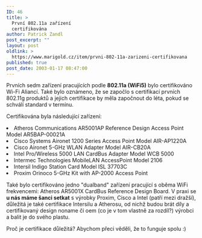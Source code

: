 ```yaml
---
ID: 46
title: >
  První 802.11a zařízení
  certifikována
author: Patrick Zandl
post_excerpt: ""
layout: post
oldlink: >
  https://www.marigold.cz/item/prvni-802-11a-zarizeni-certifikovana
published: true
post_date: 2003-01-17 08:47:00
---
```

<p>
Prvních sedm zařízení pracujících podle <STRONG>802.11a (WiFi5)</STRONG> bylo certifikováno Wi-Fi Aliancí. Také bylo oznámeno, že se započlo s certifikací prvních 802.11g produktů a jejich certifikace by měla započnout do léta, pokud se schválí standard v termínu. </p>

<p>
Certifikována byla následující zařízení:</p>

<LI>Atheros Communications AR5001AP Reference Design Access Point Model AR5BAP-00021A 
<LI>Cisco Systems Aironet 1200 Series Access Point Model AIR-AP1220A 
<LI>Cisco Aironet 5-GHz WLAN Adapter Model AIR-CB20A 
<LI>Intel Pro/Wireless 5000 LAN CardBus Adapter Model WCB 5000 
<LI>Intermec Technologies MobileLAN AccessPoint Model 2106 
<LI>Intersil Indigo Station Card Model ISL 37703C 
<LI>Proxim Orinoco 5-GHz Kit with AP-2000 Access Point</LI>
<p>
Také bylo certifikováno jedno "dualband" zařízení pracující s oběma WiFi frekvencemi: Atheros AR5001X CardBus Reference Design Board. V praxi se <STRONG>u nás máme šanci setkat</STRONG> s výrobky Proxim, Cisco a Intel (patří mezi dražší), důležitá je také certifikace Intersilu a Atherosu, od nichž budou brát díly a certifikovaný design noname či oem (co je v tom vlastně za rozdíl?) výrobci a balit je do svého plastu.</p>

<p>
Proč je certifikace důležitá? Abychom přeci věděli, že to funguje spolu :)</p>

